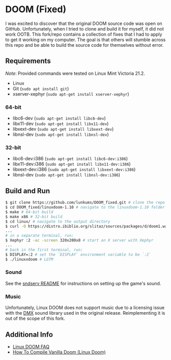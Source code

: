 # DOOM (Fixed)

I was excited to discover that the original DOOM source code was open on GitHub. Unfortunately, when I tried to clone and build it for myself, it did not work OOTB. This fork/repo contains a collection of fixes that I had to apply to get it working on my computer. The goal is that others will stumble across this repo and be able to build the source code for themselves without error.

## Requirements

_Note_: Provided commands were tested on Linux Mint Victoria 21.2.

- Linux
- Git (`sudo apt install git`)
- xserver-xephyr (`sudo apt-get install xserver-xephyr`)

### 64-bit

- libc6-dev (`sudo apt-get install libc6-dev`)
- libx11-dev (`sudo apt-get install libx11-dev`)
- libxext-dev (`sudo apt-get install libxext-dev`)
- libnsl-dev (`sudo apt-get install libnsl-dev`)

### 32-bit

- libc6-dev:i386 (`sudo apt-get install libc6-dev:i386`)
- libx11-dev:i386 (`sudo apt-get install libx11-dev:i386`)
- libxext-dev:i386 (`sudo apt-get install libxext-dev:i386`)
- libnsl-dev (`sudo apt-get install libnsl-dev:i386`)

## Build and Run

```bash
$ git clone https://github.com/lunkums/DOOM_fixed.git # clone the repo
$ cd DOOM_fixed/linuxdoom-1.10 # navigate to the linuxdoom-1.10 folder
$ make # 64-bit build
$ make x86 # 32-bit build
$ cd linux/ # navigate to the output directory
$ curl -O https://distro.ibiblio.org/slitaz/sources/packages/d/doom1.wad # download the shareware wad
...
# in a separate terminal, run:
$ Xephyr :2 -ac -screen 320x200x8 # start an X server with Xephyr
...
# back in the first terminal, run:
$ DISPLAY=:2 # set the `DISPLAY` environment variable to be `:2`
$ ./linuxxdoom # LGTM
```

### Sound

See the [sndserv README](./sndserv/README.md) for instructions on setting up the game's sound.

### Music

Unfortunately, Linux DOOM does not support music due to a licensing issue with the [DMX](https://doomwiki.org/wiki/DMX) sound library used in the original release. Reimplementing it is out of the scope of this fork.

## Additional Info

- [Linux DOOM FAQ](https://hexadecimal.uoregon.edu/~stevev/Linux-DOOM-FAQ.html)
- [How To Compile Vanilla Doom (Linux Doom)](https://www.youtube.com/watch?v=9JgQfQHHhTw)
